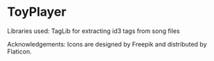 # ToyPlayer
Libraries used:
TagLib for extracting id3 tags from song files

Acknowledgements:
Icons are designed by Freepik and distributed by Flaticon.
